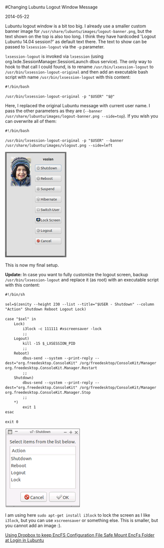#Changing Lubuntu Logout Window Message

2014-05-22

<!--- tags: linux -->

Lubuntu logout window is a bit too big. I already use a smaller custom banner image for `/usr/share/lubuntu/images/logout-banner.png`, but the text shown on the top is also too long. I think they have hardcoded 'Logout Lubuntu 14.04 session?' as default text there. The text to show can be passed to `lxsession-logout` via the `-p` parameter.

`lxsession-logout` is invoked via `lxsession` (using org.lxde.SessionManager.SessionLaunch dbus service). The only way to hook to that call I could found, is to rename `/usr/bin/lxsession-logout` to `/usr/bin/lxsession-logout-original` and then add an executable bash script with name `/usr/bin/lxsession-logout` with this content:
```
#!/bin/bash

/usr/bin/lxsession-logout-original -p "$USER" "$@"
```

Here, I replaced the original Lubuntu message with current user name. I pass the other parameters as they are (`--banner /usr/share/lubuntu/images/logout-banner.png --side=top`). If you wish you can overwrite all of them:

```
#!/bin/bash

/usr/bin/lxsession-logout-original -p "$USER" --banner /usr/share/lubuntu/images/vlogout.png --side=left
```

![](blog/images/logout.png)

This is now my final setup.

**Update:** In case you want to fully customize the logout screen, backup  `/usr/bin/lxsession-logout` and replace it (as root) with an executable script with this content:

```
#!/bin/sh

sel=$(zenity --height 230 --list --title="$USER - Shutdown" --column "Action" Shutdown Reboot Logout Lock)

case "$sel" in
    Lock)
        i3lock -c 111111 #xscreensaver -lock
        ;;
    Logout)
        kill -15 $_LXSESSION_PID
        ;;
    Reboot)
        dbus-send --system --print-reply --dest="org.freedesktop.ConsoleKit" /org/freedesktop/ConsoleKit/Manager org.freedesktop.ConsoleKit.Manager.Restart
        ;;
    Shutdown)
        dbus-send --system --print-reply --dest="org.freedesktop.ConsoleKit" /org/freedesktop/ConsoleKit/Manager org.freedesktop.ConsoleKit.Manager.Stop
        ;;
    *)
        exit 1
esac

exit 0
```

![](blog/images/logout2.png)

I am using here `sudo apt-get install i3lock` to lock the screen as I like `i3lock`, but you can use `xscreensaver` or something else. This is smaller, but you cannot add an image :).

<ins class='nfooter'><a id='fprev' href='#blog/2014/2014-05-27-Using-Dropbox-to-keep-EncFS-Configuration-File-Safe.md'>Using Dropbox to keep EncFS Configuration File Safe</a> <a id='fnext' href='#blog/2014/2014-05-19-Mount-EncFs-Folder-at-Login-in-Lubuntu.md'>Mount EncFs Folder at Login in Lubuntu</a></ins>
